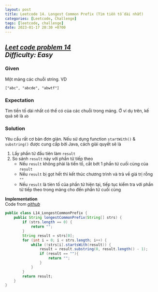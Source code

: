 ```yaml
---
layout: post
title: Leetcode 14. Longest Common Prefix (Tìm tiền tố dài nhất)
categories: [Leetcode, Challenge]
tags: [leetcode, challenge]
date: 2023-01-17 20:30 +0700
---
```

[_Leet code problem 14_](https://leetcode.com/problems/longest-common-prefix/)\
_Difficulty: Easy_
---
### Given
Một mảng các chuỗi string. VD
```
["abc", "abcde", "abwtf"]
```

### Expectation
Tìm tiền tố dài nhất có thể có của các chuỗi trong mảng. Ở ví dụ trên, kế quả sẽ là `ab`

### Solution

Yêu cầu rất cơ bản đơn giản. Nếu sử dụng function `startWith()` & `substring()` được cung cấp bởi Java, cách giải quyết sẽ là

1. Lấy phần tử đầu tiên làm `result`
2. So sánh `result` này với phần tử tiếp theo
   * Nếu `result` không phải là tiền tố, cắt bớt 1 phần từ cuối cùng của `result`
   * Nếu `result` bị gọt hết thì kết thúc chương trình và trả về giá trị rỗng `""`
   * Nếu `result` là tièn tố của phần tử hiện tại, tiếp tục kiểm tra với phần tử tiếp theo trong mảng cho đến phần tử cuối cùng

**Implementation**\
Code from [_github_](https://github.com/nguyentaijs/Leetcode/blob/main/src/L14_LongestCommonPrefix.java)
```java
public class L14_LongestCommonPrefix {
    public String longestCommonPrefix(String[] strs) {
        if (strs.length == 0) {
            return "";
        }
        String result = strs[0];
        for (int i = 0; i < strs.length; i++) {
            while (!strs[i].startsWith(result)) {
                result = result.substring(0, result.length() - 1);
                if (result == ""){
                    return "";
                }
            }
        }
        return result;
    }
}
```




